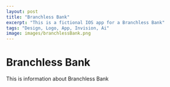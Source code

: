 ```yaml
---
layout: post
title: "Branchless Bank"
excerpt: "This is a fictional IOS app for a Branchless Bank"
tags: "Design, Logo, App, Invision, Ai"
image: images/branchlessBank.png
---
```


<h1>Branchless Bank</h1>
<p>This is information about Branchless Bank</p>
